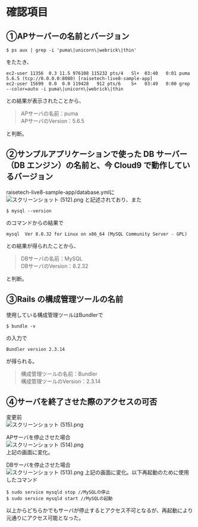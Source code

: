 # 確認項目  
## ①APサーバーの名前とバージョン  
```  
$ ps aux | grep -i 'puma\|unicorn\|webrick\|thin'  
```  
をたたき、  
```  
ec2-user 11356  0.3 11.5 976108 115232 pts/4   Sl+  03:40   0:01 puma 5.6.5 (tcp://0.0.0.0:8080) [raisetech-live8-sample-app]
ec2-user 15699  0.0  0.0 119428   912 pts/6    S+   03:49   0:00 grep --color=auto -i puma\|unicorn\|webrick\|thin
```  
との結果が表示されたことから、  
>APサーバの名前：puma  
APサーバのVersion：5.6.5  
  
と判断。  

## ②サンプルアプリケーションで使った DB サーバー（DB エンジン）の名前と、今 Cloud9 で動作しているバージョン  
raisetech-live8-sample-app/database.ymlに  
![スクリーンショット (512).png](https://qiita-image-store.s3.ap-northeast-1.amazonaws.com/0/3276773/57416265-d1a1-add3-743e-16df46ce3bd9.png)
と記述されており、また  
```  
$ mysql --version
```  
のコマンドからの結果で  
```
mysql  Ver 8.0.32 for Linux on x86_64 (MySQL Community Server - GPL)  
```  
との結果が得られたことから、  
>DBサーバの名前：MySQL  
DBサーバのVersion：8.2.32  
  
と判断。  

## ③Rails の構成管理ツールの名前  
使用している構成管理ツールはBundlerで
```  
$ bundle -v  
```  
の入力で　　
```  
Bundler version 2.3.14
```  
が得られる。
>構成管理ツールの名前：Bundler    
構成管理ツールのVersion：2.3.14  

## ④サーバを終了させた際のアクセスの可否  
変更前  
![スクリーンショット (515).png](https://qiita-image-store.s3.ap-northeast-1.amazonaws.com/0/3276773/6e53cc28-361e-3e1d-e6ea-9ed6d8fbeb9f.png)  

APサーバを停止させた場合  
![スクリーンショット (514).png](https://qiita-image-store.s3.ap-northeast-1.amazonaws.com/0/3276773/25f315b7-1ab1-8f1d-ef60-6754a3df0aff.png)  
上記の画面に変化。  

DBサーバを停止させた場合  
![スクリーンショット (513).png](https://qiita-image-store.s3.ap-northeast-1.amazonaws.com/0/3276773/e5fb2cf3-151f-438e-aae0-5a9e5d2db92f.png)
上記の画面に変化。以下再起動のために使用したコマンド  
```  
$ sudo service mysqld stop //MySQLの停止
$ sudo service mysqld start //MySQLの起動
```  

以上からどちらかでもサーバが停止するとアクセス不可となるが、再起動により元通りにアクセス可能となった。
